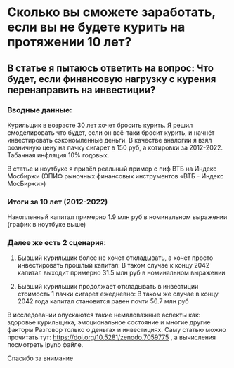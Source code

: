 # Сколько вы сможете заработать, если вы не будете курить на протяжении 10 лет?
## В статье я пытаюсь ответить на вопрос: Что будет, если финансовую нагрузку с курения перенаправить на инвестиции?

### Вводные данные:
Курильщик в возрасте 30 лет хочет бросить курить. Я решил смоделировать что будет, если он всё-таки бросит курить, и начнёт инвестировать сэкономленные деньги.
В качестве аналогии я взял розничную цену на пачку сигарет в 150 руб, а котировки за 2012-2022.
Табачная инфляция 10% годовых.

В статье и ноутбуке я привёл реальный пример с пиф ВТБ на Индекс Мосбиржи (ОПИФ рыночных финансовых инструментов «ВТБ - Индекс МосБиржи»)

### Итоги за 10 лет (2012-2022)
Накопленный капитал примерно 1.9 млн руб в номинальном выражении (график в ноутбуке выше)

### Далее же есть 2 сценария:
1) Бывший курильщик более не хочет откладывать, а хочет просто инвестировать прошлый капитал:
В таком случае к концу 2042 капитал выходит примерно 31.5 млн руб в номинальном выражении

2) Бывший курильщик продолжает откладывать в инвестиции стоимость 1 пачки сигарет ежедневно:
В таком же случае в концу 2042 года капитал становится равен почти 56.7 млн руб


В исследовании опускаются такие немаловажные аспекты как: здоровье курильщика, эмоциональное состояние и многие другие факторы Разговор только о деньгах и инвестициях.
Саму статью можно прочитать тут: https://doi.org/10.5281/zenodo.7059775 , а вычисления посмотреть ipynb файле.

Спасибо за внимание
